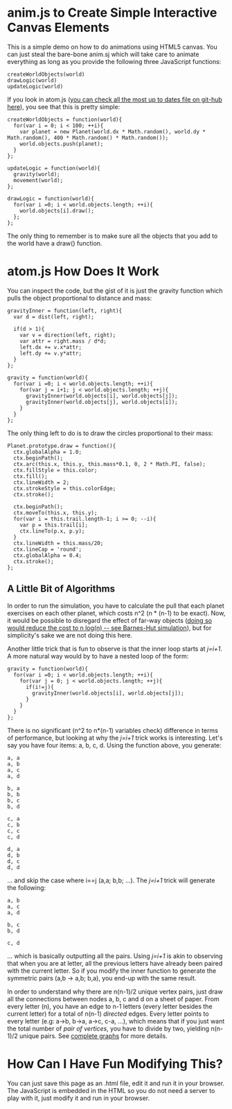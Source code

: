 
# anim.js to Create Simple Interactive Canvas Elements

This is a simple demo on how to do animations using HTML5 canvas. You can just steal the bare-bone anim.sj which will take care to animate everything as long as you provide the following three JavaScript functions:

    createWorldObjects(world)
    drawLogic(world)
    updateLogic(world)

If you look in atom.js ([you can check all the most up to dates file on git-hub here](https://github.com/grokit/website_grokit_ca/blob/master/articles/web/HTMLCanvasAnimationAtoms)), you see that this is pretty simple:

    createWorldObjects = function(world){
      for(var i = 0; i < 100; ++i){
        var planet = new Planet(world.dx * Math.random(), world.dy * Math.random(), 400 * Math.random() * Math.random());
        world.objects.push(planet);
      }
    };

    updateLogic = function(world){
      gravity(world);
      movement(world);
    };

    drawLogic = function(world){
      for(var i =0; i < world.objects.length; ++i){
        world.objects[i].draw();
      };
    };

The only thing to remember is to make sure all the objects that you add to the world have a draw() function.

# atom.js How Does It Work

You can inspect the code, but the gist of it is just the gravity function which pulls the object proportional to distance and mass:

    gravityInner = function(left, right){
      var d = dist(left, right);

      if(d > 1){
        var v = direction(left, right);
        var attr = right.mass / d*d;
        left.dx += v.x*attr;
        left.dy += v.y*attr;
      }
    };

    gravity = function(world){
      for(var i =0; i < world.objects.length; ++i){
        for(var j = i+1; j < world.objects.length; ++j){
          gravityInner(world.objects[i], world.objects[j]);
          gravityInner(world.objects[j], world.objects[i]);
        }
      }
    };

The only thing left to do is to draw the circles proportional to their mass:

    Planet.prototype.draw = function(){
      ctx.globalAlpha = 1.0;
      ctx.beginPath();
      ctx.arc(this.x, this.y, this.mass*0.1, 0, 2 * Math.PI, false);
      ctx.fillStyle = this.color;
      ctx.fill();
      ctx.lineWidth = 2;
      ctx.strokeStyle = this.colorEdge;
      ctx.stroke();

      ctx.beginPath();
      ctx.moveTo(this.x, this.y);
      for(var i = this.trail.length-1; i >= 0; --i){
        var p = this.trail[i];
        ctx.lineTo(p.x, p.y);
      }
      ctx.lineWidth = this.mass/20;
      ctx.lineCap = 'round';
      ctx.globalAlpha = 0.4;
      ctx.stroke();
    };

## A Little Bit of Algorithms

In order to run the simulation, you have to calculate the pull that each planet exercises on each other planet, which costs n^2 (n * (n-1) to be exact). Now, it would be possible to disregard the effect of far-way objects ([doing so would reduce the cost to n log(n) -- see Barnes-Hut simulation](http://en.wikipedia.org/wiki/Barnes%E2%80%93Hut_simulation)), but for simplicity's sake we are not doing this here.

Another little trick that is fun to observe is that the inner loop starts at _j=i+1_. A more natural way would by to have a nested loop of the form:

    gravity = function(world){
      for(var i =0; i < world.objects.length; ++i){
        for(var j = 0; j < world.objects.length; ++j){
          if(i!=j){
            gravityInner(world.objects[i], world.objects[j]);
          }
        }
      }
    };

There is no significant (n^2 to n*(n-1) variables check) difference in terms of performance, but looking at why the _j=i+1_ trick works is interesting. Let's say you have four items: a, b, c, d. Using the function above, you generate:

    a, a
    a, b
    a, c
    a, d

    b, a
    b, b
    b, c
    b, d

    c, a
    c, b
    c, c
    c, d

    d, a
    d, b
    d, c
    d, d

... and skip the case where i==j (a,a; b,b; ...). The _j=i+1_ trick will generate the following:

    a, b
    a, c
    a, d

    b, c
    b, d

    c, d

... which is basically outputting all the pairs. Using _j=i+1_ is akin to observing that when you are at letter, all the previous letters have already been paired with the current letter. So if you modify the inner function to generate the symmetric pairs (a,b -> a,b; b,a), you end-up with the same result.

In order to understand why there are n(n-1)/2 unique vertex pairs, just draw all the connections between nodes a, b, c and d on a sheet of paper. From every letter (n), you have an edge to n-1 letters (every letter besides the current letter) for a total of n(n-1) _directed_ edges. Every letter points to every letter (e.g: a->b, b->a, a->c, c-a, ...), which means that if you just want the total number of _pair of vertices_, you have to divide by two, yielding n(n-1)/2 unique pairs. See [complete graphs](http://en.wikipedia.org/wiki/Complete_graph) for more details.

# How Can I Have Fun Modifying This?

You can just save this page as an .html file, edit it and run it in your browser. The JavaScript is embedded in the HTML so you do not need a server to play with it, just modify it and run in your browser.
